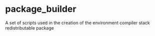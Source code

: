 # package_builder

A set of scripts used in the creation of the environment compiler stack redistributable package
